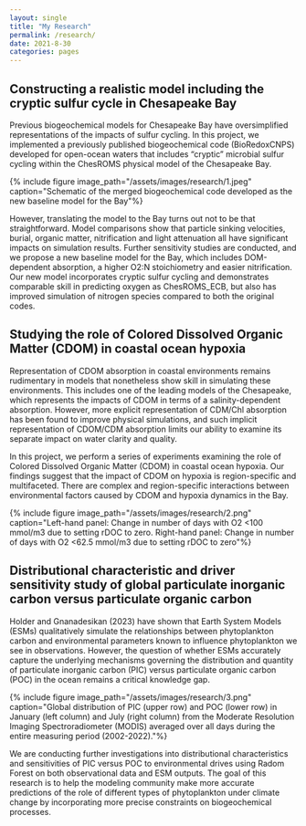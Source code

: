 ```yaml
---
layout: single
title: "My Research"
permalink: /research/
date: 2021-8-30
categories: pages
---
```

## Constructing a realistic model including the cryptic sulfur cycle in Chesapeake Bay 

Previous biogeochemical models for Chesapeake Bay have oversimplified representations of the impacts of sulfur cycling. In this project, we implemented a previously published biogeochemical code (BioRedoxCNPS) developed for open-ocean waters that includes “cryptic” microbial sulfur cycling within the ChesROMS physical model of the Chesapeake Bay. 

{% include figure image_path="/assets/images/research/1.jpeg" caption="Schematic of the merged biogeochemical code developed as the new baseline model for the Bay"%}

However, translating the model to the Bay turns out not to be that straightforward. Model comparisons show that particle sinking velocities, burial, organic matter, nitrification and light attenuation all have significant impacts on simulation results. Further sensitivity studies are conducted, and we propose a new baseline model for the Bay, which includes DOM-dependent absorption, a higher O2:N stoichiometry and easier nitrification. Our new model incorporates cryptic sulfur cycling and demonstrates comparable skill in predicting oxygen as ChesROMS_ECB, but also has improved simulation of nitrogen species compared to both the original codes.

## Studying the role of Colored Dissolved Organic Matter (CDOM) in coastal ocean hypoxia

Representation of CDOM absorption in coastal environments remains rudimentary in models that nonetheless show skill in simulating these environments. This includes one of the leading models of the Chesapeake, which represents the impacts of CDOM in terms of a salinity-dependent absorption. However, more explicit representation of CDM/Chl absorption has been found to improve physical simulations, and such implicit representation of CDOM/CDM absorption limits our ability to examine its separate impact on water clarity and quality.

In this project, we perform a series of experiments examining the role of Colored Dissolved Organic Matter (CDOM) in coastal ocean hypoxia. Our findings suggest that the impact of CDOM on hypoxia is region-specific and multifaceted. There are complex and region-specific interactions between environmental factors caused by CDOM and hypoxia dynamics in the Bay.  

{% include figure image_path="/assets/images/research/2.png" caption="Left-hand panel: Change in number of days with O2 <100 mmol/m3 due to setting rDOC to zero. Right-hand panel: Change in number of days with O2 <62.5 mmol/m3 due to setting rDOC to zero"%}

## Distributional characteristic and driver sensitivity study of global particulate inorganic carbon versus particulate organic carbon

Holder and Gnanadesikan (2023) have shown that Earth System Models (ESMs) qualitatively simulate the relationships between phytoplankton carbon and environmental parameters known to influence phytoplankton we see in observations. However, the question of whether ESMs accurately capture the underlying mechanisms governing the distribution and quantity of particulate inorganic carbon (PIC) versus particulate organic carbon (POC) in the ocean remains a critical knowledge gap.

{% include figure image_path="/assets/images/research/3.png" caption="Global distribution of PIC (upper row) and POC (lower row) in January (left column) and July (right column) from the Moderate Resolution Imaging Spectroradiometer (MODIS) averaged over all days during the entire measuring period (2002-2022)."%}

We are conducting further investigations into  distributional characteristics and sensitivities of PIC versus POC to environmental drives using Radom Forest on both observational data and ESM outputs. The goal of this research is to help the modeling community make more accurate predictions of the role of different types of phytoplankton under climate change by incorporating more precise constraints on biogeochemical processes.
